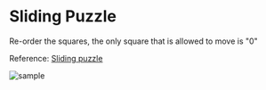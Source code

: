 Sliding Puzzle
=========
Re-order the squares, the only square that is allowed to move is "0"

Reference: [Sliding puzzle](https://en.wikipedia.org/wiki/Sliding_puzzle)

![sample](https://raw.githubusercontent.com/hensg/sliding-puzzle/master/sample.gif)
